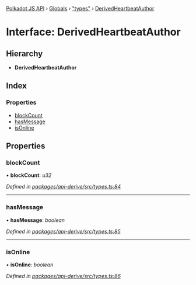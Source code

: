 [Polkadot JS API](../README.md) › [Globals](../globals.md) › ["types"](../modules/_types_.md) › [DerivedHeartbeatAuthor](_types_.derivedheartbeatauthor.md)

# Interface: DerivedHeartbeatAuthor

## Hierarchy

* **DerivedHeartbeatAuthor**

## Index

### Properties

* [blockCount](_types_.derivedheartbeatauthor.md#blockcount)
* [hasMessage](_types_.derivedheartbeatauthor.md#hasmessage)
* [isOnline](_types_.derivedheartbeatauthor.md#isonline)

## Properties

###  blockCount

• **blockCount**: *u32*

*Defined in [packages/api-derive/src/types.ts:84](https://github.com/polkadot-js/api/blob/ddd5eab7f/packages/api-derive/src/types.ts#L84)*

___

###  hasMessage

• **hasMessage**: *boolean*

*Defined in [packages/api-derive/src/types.ts:85](https://github.com/polkadot-js/api/blob/ddd5eab7f/packages/api-derive/src/types.ts#L85)*

___

###  isOnline

• **isOnline**: *boolean*

*Defined in [packages/api-derive/src/types.ts:86](https://github.com/polkadot-js/api/blob/ddd5eab7f/packages/api-derive/src/types.ts#L86)*
